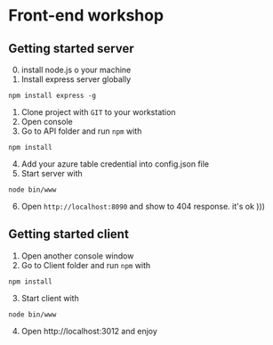 # Front-end workshop

## Getting started server
00. install node.js o your machine
0. Install express server globally
```
npm install express -g
```
1. Clone project with `GIT` to your workstation
2. Open console
3. Go to API folder and run `npm` with
```
npm install
```
4. Add your azure table credential into config.json file
5. Start server with
```
node bin/www
```
6. Open `http://localhost:8090` and show to 404 response.
it's ok )))

## Getting started client
1. Open another console window
2. Go to Client folder and run `npm` with
```
npm install
```
3. Start client with
```
node bin/www
```
4. Open http://localhost:3012 and enjoy